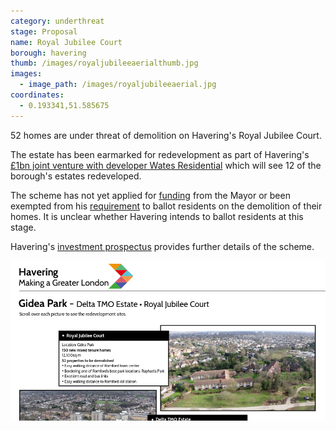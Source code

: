 ```yaml
---
category: underthreat
stage: Proposal
name: Royal Jubilee Court 
borough: havering
thumb: /images/royaljubileeaerialthumb.jpg
images:
  - image_path: /images/royaljubileeaerial.jpg
coordinates: 
  - 0.193341,51.585675
---
```

52 homes are under threat of demolition on Havering's Royal Jubilee Court.

The estate has been earmarked for redevelopment as part of Havering's [£1bn joint venture with developer Wates Residential](https://www.wates.co.uk/articles/case-study/borough-of-havering-housing-redevelopment/) which will see 12 of the borough's estates redeveloped.

The scheme has not yet applied for [funding](/approved/funding) from the Mayor or been exempted from his [requirement](/approved/ballotexemptions) to ballot residents on the demolition of their homes. It is unclear whether Havering intends to ballot residents at this stage.

Havering's [investment prospectus](https://www.investinhavering.co.uk/wp-content/uploads/2017/03/Vision-interactive-map.pdf) provides further details of the scheme.

<img src="/images/jcinvest.png" class="img-fluid rounded img-thumbnail">

